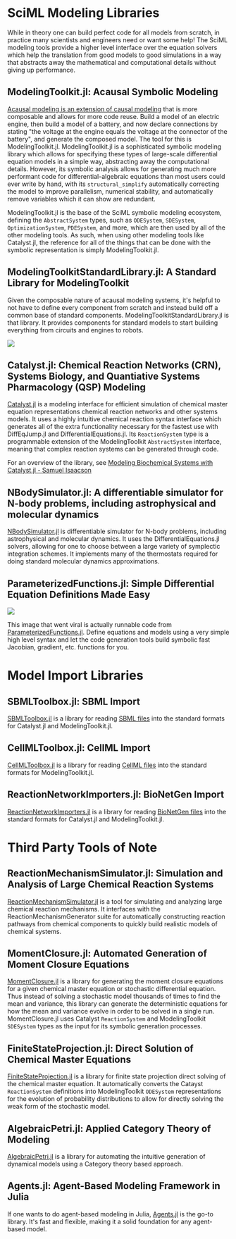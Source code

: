 # SciML Modeling Libraries

While in theory one can build perfect code for all models from scratch, in practice 
many scientists and engineers need or want some help! The SciML modeling tools
provide a higher level interface over the equation solvers which help the translation
from good models to good simulations in a way that abstracts away the mathematical
and computational details without giving up performance.

## ModelingToolkit.jl: Acausal Symbolic Modeling

[Acausal modeling is an extension of causal modeling](https://arxiv.org/pdf/1909.00484.pdf)
that is more composable and allows for more code reuse. Build a model of an electric engine,
then build a model of a battery, and now declare connections by stating "the voltage at the
engine equals the voltage at the connector of the battery", and generate the composed model.
The tool for this is ModelingToolkit.jl. ModelingToolkit.jl is a sophisticated symbolic
modeling library which allows for specifying these types of large-scale differential equation
models in a simple way, abstracting away the computational details. However, its symbolic
analysis allows for generating much more performant code for differential-algebraic equations
than most users could ever write by hand, with its `structural_simplify` automatically correcting
the model to improve parallelism, numerical stability, and automatically remove variables
which it can show are redundant.

ModelingToolkit.jl is the base of the SciML symbolic modeling ecosystem, defining the `AbstractSystem`
types, such as `ODESystem`, `SDESystem`, `OptimizationSystem`, `PDESystem`, and more, which are
then used by all of the other modeling tools. As such, when using other modeling tools like Catalyst.jl,
the reference for all of the things that can be done with the symbolic representation is simply
ModelingToolkit.jl.

## ModelingToolkitStandardLibrary.jl: A Standard Library for ModelingToolkit

Given the composable nature of acausal modeling systems, it's helpful to not have to define
every component from scratch and instead build off a common base of standard components.
ModelingToolkitStandardLibrary.jl is that library. It provides components for standard models
to start building everything from circuits and engines to robots.

![](https://user-images.githubusercontent.com/1814174/172000112-3579f5cf-c370-48c2-8047-558fbc46aeb6.png)

## Catalyst.jl: Chemical Reaction Networks (CRN), Systems Biology, and Quantiative Systems Pharmacology (QSP) Modeling

[Catalyst.jl](https://github.com/SciML/Catalyst.jl) is a modeling interface for efficient simulation 
of chemical master equation representations chemical reaction networks and other systems models. 
It uses a highly intuitive chemical reaction syntax interface which generates all of the extra 
functionality necessary for the fastest use with DiffEqJump.jl and DifferentialEquations.jl. Its 
`ReactionSystem` type is a programmable extension of the ModelingToolkit `AbstractSystem` interface, 
meaning that complex reaction systems can be generated through code.

For an overview of the library, see 
[Modeling Biochemical Systems with Catalyst.jl - Samuel Isaacson](https://www.youtube.com/watch?v=5p1PJE5A5Jw)

## NBodySimulator.jl: A differentiable simulator for N-body problems, including astrophysical and molecular dynamics

[NBodySimulator.jl](https://github.com/SciML/NBodySimulator.jl) is differentiable simulator for N-body problems, 
including astrophysical and molecular dynamics. It uses the DifferentialEquations.jl solvers, allowing for one to
choose between a large variety of symplectic integration schemes. It implements many of the thermostats required for
doing standard molecular dynamics approximations.

## ParameterizedFunctions.jl: Simple Differential Equation Definitions Made Easy

![](https://user-images.githubusercontent.com/1814174/172001045-b9e35b8d-0d40-41af-b606-95b81bb1194d.png)

This image that went viral is actually runnable code from [ParameterizedFunctions.jl](https://github.com/SciML/ParameterizedFunctions.jl).
Define equations and models using a very simple high level syntax and let the code generation tools build
symbolic fast Jacobian, gradient, etc. functions for you.

# Model Import Libraries

## SBMLToolbox.jl: SBML Import

[SBMLToolbox.jl](https://github.com/SciML/SBMLToolkit.jl) is a library for reading 
[SBML files](https://synonym.caltech.edu/#:~:text=What%20is%20SBML%3F,field%20of%20the%20life%20sciences.)
into the standard formats for Catalyst.jl and ModelingToolkit.jl.

## CellMLToolbox.jl: CellML Import

[CellMLToolbox.jl](https://github.com/SciML/CellMLToolbox.jl) is a library for reading 
[CellML files](https://www.cellml.org/) into the standard formats for ModelingToolkit.jl.

## ReactionNetworkImporters.jl: BioNetGen Import

[ReactionNetworkImporters.jl](https://github.com/SciML/ReactionNetworkImporters.jl) is a library 
for reading [BioNetGen files](https://bionetgen.org/) into the standard formats for Catalyst.jl
and ModelingToolkit.jl.

# Third Party Tools of Note

## ReactionMechanismSimulator.jl: Simulation and Analysis of Large Chemical Reaction Systems

[ReactionMechanismSimulator.jl](https://github.com/ReactionMechanismGenerator/ReactionMechanismSimulator.jl)
is a tool for simulating and analyzing large chemical reaction mechanisms. It
interfaces with the ReactionMechanismGenerator suite for automatically constructing reaction pathways
from chemical components to quickly build realistic models of chemical systems.

## MomentClosure.jl: Automated Generation of Moment Closure Equations

[MomentClosure.jl](https://github.com/augustinas1/MomentClosure.jl) is a library for generating the moment
closure equations for a given chemical master equation or stochastic differential equation. Thus instead of
solving a stochastic model thousands of times to find the mean and variance, this library can generate the
deterministic equations for how the mean and variance evolve in order to be solved in a single run. MomentClosure.jl
uses Catalyst `ReactionSystem` and ModelingToolkit `SDESystem` types as the input for its symbolic generation
processes.

## FiniteStateProjection.jl: Direct Solution of Chemical Master Equations

[FiniteStateProjection.jl](https://github.com/kaandocal/FiniteStateProjection.jl) is a library for finite state
projection direct solving of the chemical master equation. It automatically converts the Catayst `ReactionSystem`
definitions into ModelingToolkit `ODESystem` representations for the evolution of probability distributions to
allow for directly solving the weak form of the stochastic model.

## AlgebraicPetri.jl: Applied Category Theory of Modeling

[AlgebraicPetri.jl](https://github.com/AlgebraicJulia/AlgebraicPetri.jl) is a library for automating the intuitive
generation of dynamical models using a Category theory based approach.

## Agents.jl: Agent-Based Modeling Framework in Julia

If one wants to do agent-based modeling in Julia, 
[Agents.jl](https://github.com/JuliaDynamics/Agents.jl) is the go-to library. It's fast and flexible,
making it a solid foundation for any agent-based model.